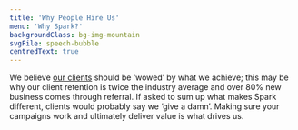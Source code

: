```yaml
---
title: 'Why People Hire Us'
menu: 'Why Spark?'
backgroundClass: bg-img-mountain
svgFile: speech-bubble
centredText: true
---
```


We believe [our clients](/clients) should be ‘wowed’ by what we achieve; this may be why our client retention is twice the industry average and over 80% new business comes through referral. If asked to sum up what makes Spark different, clients would probably say we ‘give a damn’. Making sure your campaigns work and ultimately deliver value is what drives us.

